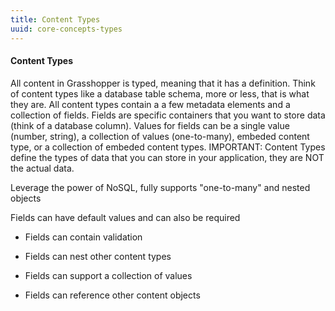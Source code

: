 ```yaml
---
title: Content Types
uuid: core-concepts-types
---
```

#### Content Types

All content in Grasshopper is typed, meaning that it has a definition. Think of content types like a database table schema, more or less, that is what they are. All content types contain a a few metadata elements and a collection of fields. Fields are specific containers that you want to store data (think of a database column). Values for fields can be a single value (number, string), a collection of values (one-to-many), embeded content type, or a collection of embeded content types. IMPORTANT: Content Types define the types of data that you can store in your application, they are NOT the actual data.


Leverage the power of NoSQL, fully supports "one-to-many" and nested objects


Fields can have default values and can also be required

* Fields can contain validation

* Fields can nest other content types

* Fields can support a collection of values

* Fields can reference other content objects
